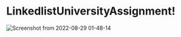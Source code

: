 # LinkedlistUniversityAssignment!



![Screenshot from 2022-08-29 01-48-14](https://user-images.githubusercontent.com/93403510/187097744-f78860da-c106-4468-aee6-c3324da7d223.png)

